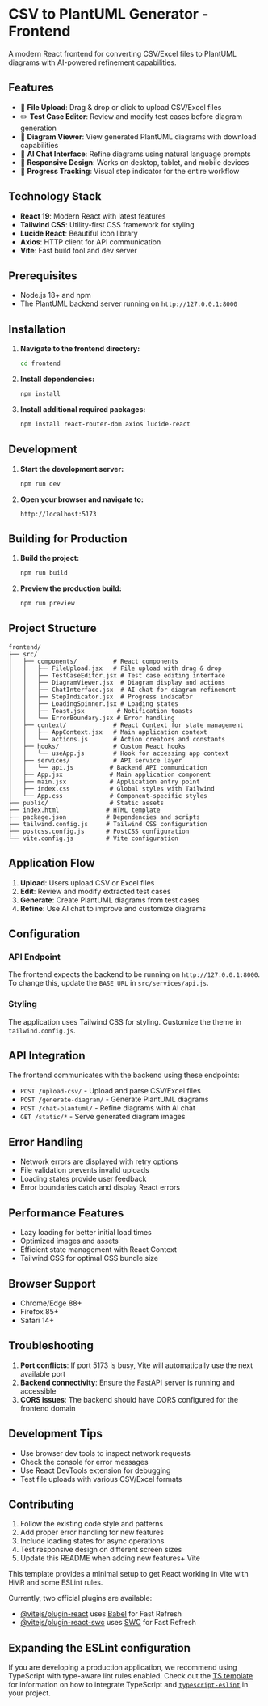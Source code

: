 # CSV to PlantUML Generator - Frontend

A modern React frontend for converting CSV/Excel files to PlantUML diagrams with AI-powered refinement capabilities.

## Features

- 📁 **File Upload**: Drag & drop or click to upload CSV/Excel files
- ✏️ **Test Case Editor**: Review and modify test cases before diagram generation
- 🎨 **Diagram Viewer**: View generated PlantUML diagrams with download capabilities
- 🤖 **AI Chat Interface**: Refine diagrams using natural language prompts
- 📱 **Responsive Design**: Works on desktop, tablet, and mobile devices
- 🎯 **Progress Tracking**: Visual step indicator for the entire workflow

## Technology Stack

- **React 19**: Modern React with latest features
- **Tailwind CSS**: Utility-first CSS framework for styling
- **Lucide React**: Beautiful icon library
- **Axios**: HTTP client for API communication
- **Vite**: Fast build tool and dev server

## Prerequisites

- Node.js 18+ and npm
- The PlantUML backend server running on `http://127.0.0.1:8000`

## Installation

1. **Navigate to the frontend directory:**
   ```bash
   cd frontend
   ```

2. **Install dependencies:**
   ```bash
   npm install
   ```

3. **Install additional required packages:**
   ```bash
   npm install react-router-dom axios lucide-react
   ```

## Development

1. **Start the development server:**
   ```bash
   npm run dev
   ```

2. **Open your browser and navigate to:**
   ```
   http://localhost:5173
   ```

## Building for Production

1. **Build the project:**
   ```bash
   npm run build
   ```

2. **Preview the production build:**
   ```bash
   npm run preview
   ```

## Project Structure

```
frontend/
├── src/
│   ├── components/          # React components
│   │   ├── FileUpload.jsx   # File upload with drag & drop
│   │   ├── TestCaseEditor.jsx # Test case editing interface
│   │   ├── DiagramViewer.jsx  # Diagram display and actions
│   │   ├── ChatInterface.jsx  # AI chat for diagram refinement
│   │   ├── StepIndicator.jsx  # Progress indicator
│   │   ├── LoadingSpinner.jsx # Loading states
│   │   ├── Toast.jsx         # Notification toasts
│   │   └── ErrorBoundary.jsx # Error handling
│   ├── context/             # React Context for state management
│   │   ├── AppContext.jsx   # Main application context
│   │   └── actions.js       # Action creators and constants
│   ├── hooks/               # Custom React hooks
│   │   └── useApp.js        # Hook for accessing app context
│   ├── services/            # API service layer
│   │   └── api.js          # Backend API communication
│   ├── App.jsx             # Main application component
│   ├── main.jsx            # Application entry point
│   ├── index.css           # Global styles with Tailwind
│   └── App.css             # Component-specific styles
├── public/                 # Static assets
├── index.html             # HTML template
├── package.json           # Dependencies and scripts
├── tailwind.config.js     # Tailwind CSS configuration
├── postcss.config.js      # PostCSS configuration
└── vite.config.js         # Vite configuration
```

## Application Flow

1. **Upload**: Users upload CSV or Excel files
2. **Edit**: Review and modify extracted test cases
3. **Generate**: Create PlantUML diagrams from test cases
4. **Refine**: Use AI chat to improve and customize diagrams

## Configuration

### API Endpoint
The frontend expects the backend to be running on `http://127.0.0.1:8000`. To change this, update the `BASE_URL` in `src/services/api.js`.

### Styling
The application uses Tailwind CSS for styling. Customize the theme in `tailwind.config.js`.

## API Integration

The frontend communicates with the backend using these endpoints:

- `POST /upload-csv/` - Upload and parse CSV/Excel files
- `POST /generate-diagram/` - Generate PlantUML diagrams
- `POST /chat-plantuml/` - Refine diagrams with AI chat
- `GET /static/*` - Serve generated diagram images

## Error Handling

- Network errors are displayed with retry options
- File validation prevents invalid uploads
- Loading states provide user feedback
- Error boundaries catch and display React errors

## Performance Features

- Lazy loading for better initial load times
- Optimized images and assets
- Efficient state management with React Context
- Tailwind CSS for optimal CSS bundle size

## Browser Support

- Chrome/Edge 88+
- Firefox 85+
- Safari 14+

## Troubleshooting

1. **Port conflicts**: If port 5173 is busy, Vite will automatically use the next available port
2. **Backend connectivity**: Ensure the FastAPI server is running and accessible
3. **CORS issues**: The backend should have CORS configured for the frontend domain

## Development Tips

- Use browser dev tools to inspect network requests
- Check the console for error messages
- Use React DevTools extension for debugging
- Test file uploads with various CSV/Excel formats

## Contributing

1. Follow the existing code style and patterns
2. Add proper error handling for new features
3. Include loading states for async operations
4. Test responsive design on different screen sizes
5. Update this README when adding new features+ Vite

This template provides a minimal setup to get React working in Vite with HMR and some ESLint rules.

Currently, two official plugins are available:

- [@vitejs/plugin-react](https://github.com/vitejs/vite-plugin-react/blob/main/packages/plugin-react) uses [Babel](https://babeljs.io/) for Fast Refresh
- [@vitejs/plugin-react-swc](https://github.com/vitejs/vite-plugin-react/blob/main/packages/plugin-react-swc) uses [SWC](https://swc.rs/) for Fast Refresh

## Expanding the ESLint configuration

If you are developing a production application, we recommend using TypeScript with type-aware lint rules enabled. Check out the [TS template](https://github.com/vitejs/vite/tree/main/packages/create-vite/template-react-ts) for information on how to integrate TypeScript and [`typescript-eslint`](https://typescript-eslint.io) in your project.
